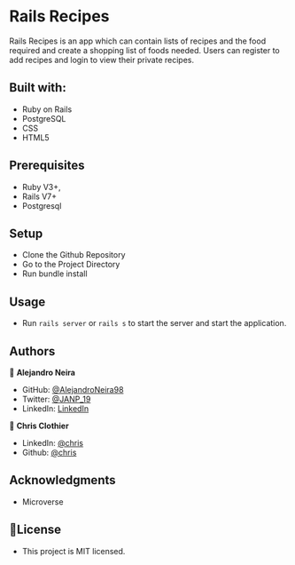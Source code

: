 # Rails Recipes
Rails Recipes is an app which can contain lists of recipes and the food required and create a shopping list of foods needed. Users can register to add recipes and login to view their private recipes.

## Built with:
 * Ruby on Rails
 * PostgreSQL
 * CSS
 * HTML5

## Prerequisites
* Ruby V3+, 
* Rails V7+
* Postgresql


## Setup
* Clone the Github Repository
* Go to the Project Directory
* Run bundle install

## Usage
* Run `rails server` or `rails s` to start the server and start the application.

## Authors
👤 **Alejandro Neira**
- GitHub: [@AlejandroNeira98](https://github.com/AlejandroNeira98)
- Twitter: [@JANP_19](https://twitter.com/JANP_19)
- LinkedIn: [LinkedIn](https://www.linkedin.com/in/alejandro-neira-pachon/) 


👤 **Chris Clothier**
- LinkedIn: [@chris](https://www.linkedin.com/in/crclothier/)
- Github: [@chris](https://github.com/CRClothier) 

## Acknowledgments
 * Microverse

## 📝License
* This project is MIT licensed.
